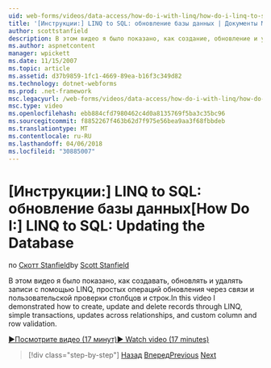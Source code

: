 ```yaml
---
uid: web-forms/videos/data-access/how-do-i-with-linq/how-do-i-linq-to-sql-updating-the-database
title: '[Инструкции:] LINQ to SQL: обновление базы данных | Документы Microsoft'
author: scottstanfield
description: В этом видео я было показано, как создание, обновление и удаление записи с помощью LINQ, простых операций обновления через связи и пользовательские столбца и...
ms.author: aspnetcontent
manager: wpickett
ms.date: 11/15/2007
ms.topic: article
ms.assetid: d37b9859-1fc1-4669-89ea-b16f3c349d82
ms.technology: dotnet-webforms
ms.prod: .net-framework
msc.legacyurl: /web-forms/videos/data-access/how-do-i-with-linq/how-do-i-linq-to-sql-updating-the-database
msc.type: video
ms.openlocfilehash: ebb884cfd7980462c4d0a8135769f5ba3c35bc96
ms.sourcegitcommit: f8852267f463b62d7f975e56bea9aa3f68fbbdeb
ms.translationtype: MT
ms.contentlocale: ru-RU
ms.lasthandoff: 04/06/2018
ms.locfileid: "30885007"
---
```

<a name="how-do-i-linq-to-sql-updating-the-database"></a><span data-ttu-id="764c5-103">[Инструкции:] LINQ to SQL: обновление базы данных</span><span class="sxs-lookup"><span data-stu-id="764c5-103">[How Do I:] LINQ to SQL: Updating the Database</span></span>
====================
<span data-ttu-id="764c5-104">по [Скотт Stanfield](https://github.com/scottstanfield)</span><span class="sxs-lookup"><span data-stu-id="764c5-104">by [Scott Stanfield](https://github.com/scottstanfield)</span></span>

<span data-ttu-id="764c5-105">В этом видео я было показано, как создавать, обновлять и удалять записи с помощью LINQ, простых операций обновления через связи и пользовательской проверки столбцов и строк.</span><span class="sxs-lookup"><span data-stu-id="764c5-105">In this video I demonstrated how to create, update and delete records through LINQ, simple transactions, updates across relationships, and custom column and row validation.</span></span>

[<span data-ttu-id="764c5-106">&#9654;Посмотрите видео (17 минут)</span><span class="sxs-lookup"><span data-stu-id="764c5-106">&#9654; Watch video (17 minutes)</span></span>](https://channel9.msdn.com/Blogs/ASP-NET-Site-Videos/how-do-i-linq-to-sql-updating-the-database)

> [!div class="step-by-step"]
> <span data-ttu-id="764c5-107">[Назад](how-do-i-linq-to-sql-querying-the-database.md)
> [Вперед](how-do-i-linq-to-sql-linqdatasource.md)</span><span class="sxs-lookup"><span data-stu-id="764c5-107">[Previous](how-do-i-linq-to-sql-querying-the-database.md)
[Next](how-do-i-linq-to-sql-linqdatasource.md)</span></span>
